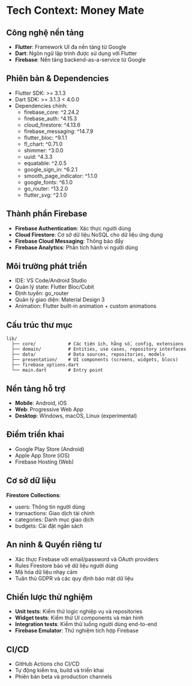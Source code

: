# Tech Context: Money Mate

## Công nghệ nền tảng
- **Flutter**: Framework UI đa nền tảng từ Google
- **Dart**: Ngôn ngữ lập trình được sử dụng với Flutter
- **Firebase**: Nền tảng backend-as-a-service từ Google

## Phiên bản & Dependencies
- Flutter SDK: >= 3.1.3
- Dart SDK: >= 3.1.3 < 4.0.0
- Dependencies chính:
  - firebase_core: ^2.24.2
  - firebase_auth: ^4.15.3
  - cloud_firestore: ^4.13.6
  - firebase_messaging: ^14.7.9
  - flutter_bloc: ^9.1.1
  - fl_chart: ^0.71.0
  - shimmer: ^3.0.0
  - uuid: ^4.3.3
  - equatable: ^2.0.5
  - google_sign_in: ^6.2.1
  - smooth_page_indicator: ^1.1.0
  - google_fonts: ^6.1.0
  - go_router: ^13.2.0
  - flutter_svg: ^2.1.0

## Thành phần Firebase
- **Firebase Authentication**: Xác thực người dùng
- **Cloud Firestore**: Cơ sở dữ liệu NoSQL cho dữ liệu ứng dụng
- **Firebase Cloud Messaging**: Thông báo đẩy
- **Firebase Analytics**: Phân tích hành vi người dùng

## Môi trường phát triển
- IDE: VS Code/Android Studio
- Quản lý state: Flutter Bloc/Cubit
- Định tuyến: go_router
- Quản lý giao diện: Material Design 3
- Animation: Flutter built-in animation + custom animations

## Cấu trúc thư mục
```
lib/
  ├── core/            # Các tiện ích, hằng số, config, extensions
  ├── domain/          # Entities, use cases, repository interfaces
  ├── data/            # Data sources, repositories, models
  ├── presentation/    # UI components (screens, widgets, blocs)
  ├── firebase_options.dart
  └── main.dart        # Entry point
```

## Nền tảng hỗ trợ
- **Mobile**: Android, iOS
- **Web**: Progressive Web App
- **Desktop**: Windows, macOS, Linux (experimental)

## Điểm triển khai
- Google Play Store (Android)
- Apple App Store (iOS)
- Firebase Hosting (Web)

## Cơ sở dữ liệu
**Firestore Collections**:
- users: Thông tin người dùng
- transactions: Giao dịch tài chính
- categories: Danh mục giao dịch
- budgets: Cài đặt ngân sách

## An ninh & Quyền riêng tư
- Xác thực Firebase với email/password và OAuth providers
- Rules Firestore bảo vệ dữ liệu người dùng
- Mã hóa dữ liệu nhạy cảm
- Tuân thủ GDPR và các quy định bảo mật dữ liệu

## Chiến lược thử nghiệm
- **Unit tests**: Kiểm thử logic nghiệp vụ và repositories
- **Widget tests**: Kiểm thử UI components và màn hình
- **Integration tests**: Kiểm thử luồng người dùng end-to-end
- **Firebase Emulator**: Thử nghiệm tích hợp Firebase

## CI/CD
- GitHub Actions cho CI/CD
- Tự động kiểm tra, build và triển khai
- Phiên bản beta và production channels 